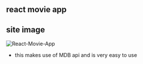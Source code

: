 ## react movie app
## site image
![React-Movie-App](https://github.com/Bright11/react-movie-themoviedb-api/assets/34070274/e5ea5424-b9cf-4b34-90e2-8f9abf64489d)

- this makes use of MDB api and is very easy to use 

